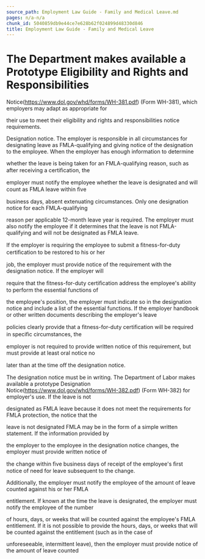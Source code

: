 ```yaml
---
source_path: Employment Law Guide - Family and Medical Leave.md
pages: n/a-n/a
chunk_id: 5040859db9e44ce7e628b62f024899d48330d846
title: Employment Law Guide - Family and Medical Leave
---
```

# The Department makes available a Prototype Eligibility and Rights and Responsibilities

Notice(https://www.dol.gov/whd/forms/WH-381.pdf) (Form WH-381), which employers may adapt as appropriate for

their use to meet their eligibility and rights and responsibilities notice requirements.

Designation notice. The employer is responsible in all circumstances for designating leave as FMLA-qualifying and giving notice of the designation to the employee. When the employer has enough information to determine

whether the leave is being taken for an FMLA-qualifying reason, such as after receiving a certiﬁcation, the

employer must notify the employee whether the leave is designated and will count as FMLA leave within ﬁve

business days, absent extenuating circumstances. Only one designation notice for each FMLA-qualifying

reason per applicable 12-month leave year is required. The employer must also notify the employee if it determines that the leave is not FMLA-qualifying and will not be designated as FMLA leave.

If the employer is requiring the employee to submit a ﬁtness-for-duty certiﬁcation to be restored to his or her

job, the employer must provide notice of the requirement with the designation notice. If the employer will

require that the ﬁtness-for-duty certiﬁcation address the employee's ability to perform the essential functions of

the employee's position, the employer must indicate so in the designation notice and include a list of the essential functions. If the employer handbook or other written documents describing the employer's leave

policies clearly provide that a ﬁtness-for-duty certiﬁcation will be required in speciﬁc circumstances, the

employer is not required to provide written notice of this requirement, but must provide at least oral notice no

later than at the time oﬀ the designation notice.

The designation notice must be in writing. The Department of Labor makes available a prototype Designation Notice(https://www.dol.gov/whd/forms/WH-382.pdf) (Form WH-382) for employer's use. If the leave is not

designated as FMLA leave because it does not meet the requirements for FMLA protection, the notice that the

leave is not designated FMLA may be in the form of a simple written statement. If the information provided by

the employer to the employee in the designation notice changes, the employer must provide written notice of

the change within ﬁve business days of receipt of the employee's ﬁrst notice of need for leave subsequent to the change.

Additionally, the employer must notify the employee of the amount of leave counted against his or her FMLA

entitlement. If known at the time the leave is designated, the employer must notify the employee of the number

of hours, days, or weeks that will be counted against the employee's FMLA entitlement. If it is not possible to provide the hours, days, or weeks that will be counted against the entitlement (such as in the case of

unforeseeable, intermittent leave), then the employer must provide notice of the amount of leave counted

